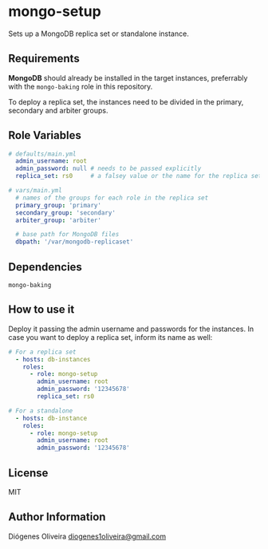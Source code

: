 mongo-setup
===========

Sets up a MongoDB replica set or standalone instance.

Requirements
------------

**MongoDB** should already be installed in the target instances, preferrably
with the ```mongo-baking``` role in this repository.

To deploy a replica set, the instances need to be divided in the primary,
secondary and arbiter groups.

Role Variables
--------------

```yaml
# defaults/main.yml
  admin_username: root
  admin_password: null # needs to be passed explicitly
  replica_set: rs0     # a falsey value or the name for the replica set

# vars/main.yml
  # names of the groups for each role in the replica set
  primary_group: 'primary'
  secondary_group: 'secondary'
  arbiter_group: 'arbiter'

  # base path for MongoDB files
  dbpath: '/var/mongodb-replicaset'
```

Dependencies
------------

```
mongo-baking
```

How to use it
-------------

Deploy it passing the admin username and passwords for the instances. In case
you want to deploy a replica set, inform its name as well:

```yaml
# For a replica set
  - hosts: db-instances
    roles:
      - role: mongo-setup
        admin_username: root
        admin_password: '12345678'
        replica_set: rs0

# For a standalone
  - hosts: db-instance
    roles:
      - role: mongo-setup
        admin_username: root
        admin_password: '12345678'
```

License
-------

MIT

Author Information
------------------

Diógenes Oliveira
diogenes1oliveira@gmail.com
